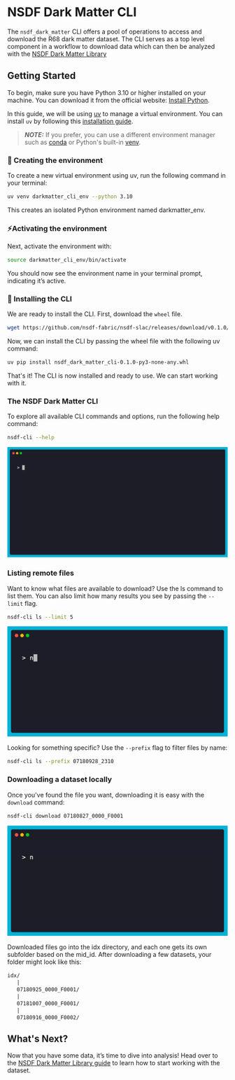# NSDF Dark Matter CLI

The `nsdf_dark_matter` CLI offers a pool of operations to access and download the R68 dark matter dataset. The CLI serves as a top level component in a workflow to download data which can
then be analyzed with the [NSDF Dark Matter Library](https://github.com/nsdf-fabric/nsdf-slac/tree/main/nsdf_dark_matter)

## Getting Started

To begin, make sure you have Python 3.10 or higher installed on your machine. You can download it from the official website: [Install Python](https://www.python.org/downloads/).

In this guide, we will be using [uv](https://docs.astral.sh/uv/) to manage a virtual environment. You can install `uv` by following this [installation guide](https://docs.astral.sh/uv/getting-started/installation/).

> **_NOTE:_** If you prefer, you can use a different environment manager such as [conda](https://www.anaconda.com/docs/getting-started/miniconda/main) or Python's built-in [venv](https://docs.python.org/3/library/venv.html).

### 🧪 Creating the environment

To create a new virtual environment using uv, run the following command in your terminal:

```bash
uv venv darkmatter_cli_env --python 3.10
```

This creates an isolated Python environment named darkmatter_env.

### ⚡Activating the environment

Next, activate the environment with:

```bash
source darkmatter_cli_env/bin/activate
```

You should now see the environment name in your terminal prompt, indicating it’s active.

### 🚀 Installing the CLI

We are ready to install the CLI. First, download the `wheel` file.

```bash
wget https://github.com/nsdf-fabric/nsdf-slac/releases/download/v0.1.0/nsdf_dark_matter_cli-0.1.0-py3-none-any.whl
```

Now, we can install the CLI by passing the wheel file with the following uv command:

```bash
uv pip install nsdf_dark_matter_cli-0.1.0-py3-none-any.whl
```

That's it! The CLI is now installed and ready to use. We can start working with it.

### The NSDF Dark Matter CLI

To explore all available CLI commands and options, run the following help command:

```bash
nsdf-cli --help
```

![Help Command](../assets/cli/cli-help.gif)

### Listing remote files

Want to know what files are available to download? Use the ls command to list them. You can also limit how many results you see by passing the `--limit` flag.

```bash
nsdf-cli ls --limit 5
```

![List command](../assets/cli/cli-ls.gif)

Looking for something specific? Use the `--prefix` flag to filter files by name:

```bash
nsdf-cli ls --prefix 07180928_2310
```

### Downloading a dataset locally

Once you've found the file you want, downloading it is easy with the `download` command:

```bash
nsdf-cli download 07180827_0000_F0001
```

![Download Command](../assets/cli/cli-download.gif)

Downloaded files go into the idx directory, and each one gets its own subfolder based on the mid_id. After downloading a few datasets, your folder might look like this:

```console
idx/
   |
   07180925_0000_F0001/
   |
   07181007_0000_F0001/
   |
   07180916_0000_F0002/
```

## What's Next?

Now that you have some data, it’s time to dive into analysis! Head over to the [NSDF Dark Matter Library guide](./library.md) to learn how to start working with the dataset.
